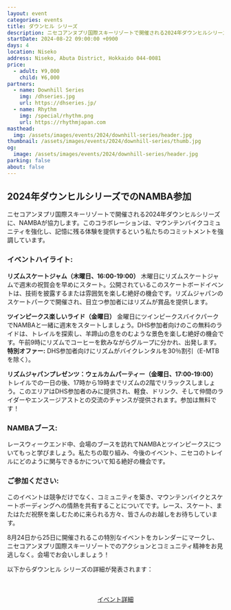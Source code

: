 ```yaml
---
layout: event
categories: events
title: ダウンヒル シリーズ
description: ニセコアンヌプリ国際スキーリゾートで開催される2024年ダウンヒルシリーズに、NAMBAが協力します。このコラボレーションは、マウンテンバイクコミュニティを強化し、記憶に残る体験を提供するという私たちのコミットメントを強調しています。
startDate: 2024-08-22 09:00:00 +0900
days: 4
location: Niseko
address: Niseko, Abuta District, Hokkaido 044-0081
price:
  - adult: ¥9,000
    child: ¥6,000
partners:
  - name: Downhill Series
    img: /dhseries.jpg
    url: https://dhseries.jp/
  - name: Rhythm
    img: /special/rhythm.png
    url: https://rhythmjapan.com
masthead:
  img: /assets/images/events/2024/downhill-series/header.jpg
thumbnail: /assets/images/events/2024/downhill-series/thumb.jpg
og:
  image: /assets/images/events/2024/downhill-series/header.jpg
parking: false
about: false
---
```

## 2024年ダウンヒルシリーズでの<wbr>NAMBA参加

ニセコアンヌプリ国際スキーリゾートで<wbr>開催される<wbr>2024年ダウンヒルシリーズに、<wbr>NAMBAが<wbr>協力します。<wbr>この<wbr>コラボレーションは、<wbr>マウンテンバイクコミュニティを<wbr>強化し、<wbr>記憶に<wbr>残る<wbr>体験を<wbr>提供すると<wbr>いう<wbr>私たちの<wbr>コミットメントを<wbr>強調しています。

### イベントハイライト:

**リズムスケートジャム<wbr>（木曜日、<wbr>16:00-19:00）**
木曜日に<wbr>リズムスケートジャムで<wbr>週末の<wbr>祝賀会を<wbr>早めに<wbr>スタート。<wbr>公開されている<wbr>この<wbr>スケートボードイベントは、<wbr>技術を<wbr>披露する<wbr>または<wbr>雰囲気を<wbr>楽しむ<wbr>絶好の<wbr>機会です。<wbr>リズムジャパンの<wbr>スケートパークで<wbr>開催され、<wbr>目立つ参加者には<wbr>リズムが<wbr>賞品を<wbr>提供します。

**ツインピークス楽しい<wbr>ライド<wbr>（金曜日）**
金曜日に<wbr>ツインピークスバイクパークで<wbr>NAMBAと<wbr>一緒に<wbr>週末を<wbr>スタートしましょう。<wbr>DHS参加者向けの<wbr>この<wbr>無料の<wbr>ライドは、<wbr>トレイルを<wbr>探索し、<wbr>羊蹄山の<wbr>息を<wbr>のむような<wbr>景色を<wbr>楽しむ<wbr>絶好の<wbr>機会です。<wbr>午前9時に<wbr>リズムで<wbr>コーヒーを<wbr>飲みながらグループに<wbr>分かれ、<wbr>出発します。<wbr>
**特別オファー:** DHS参加者向けに<wbr>リズムが<wbr>バイクレンタルを<wbr>30％割引<wbr>（E-MTBを<wbr>除く）。

**リズムジャパン<wbr>プレゼンツ：ウェルカムパーティー<wbr>（金曜日、<wbr>17:00-19:00）</sapn>**
トレイルでの<wbr>一日の<wbr>後、<wbr>17時から<wbr>19時まで<wbr>リズムの<wbr>2階で<wbr>リラックスしましょう。<wbr>この<wbr>エリアは<wbr>DHS参加者のみに<wbr>提供され、<wbr>軽食、<wbr>ドリンク、<wbr>そして<wbr>仲間の<wbr>ライダーや<wbr>エンスージアストとの<wbr>交流の<wbr>チャンスが<wbr>提供されます。<wbr>参加は<wbr>無料です！

### NAMBAブース:
レースウィークエンド中、<wbr>会場の<wbr>ブースを<wbr>訪れて<wbr>NAMBAと<wbr>ツインピークスに<wbr>ついてもっと<wbr>学びましょう。<wbr>私たちの<wbr>取り組み、<wbr>今後の<wbr>イベント、<wbr>ニセコの<wbr>トレイルに<wbr>どのように<wbr>関与できるかに<wbr>ついて<wbr>知る<wbr>絶好の<wbr>機会です。

### ご参加ください<wbr>:
この<wbr>イベントは<wbr>競争だけでなく、<wbr>コミュニティを<wbr>築き、<wbr>マウンテンバイクと<wbr>スケートボーディングへの<wbr>情熱を<wbr>共有する<wbr>ことに<wbr>ついてです。<wbr>レース、<wbr>スケート、<wbr>または<wbr>ただ<wbr>祝祭を<wbr>楽しむ<wbr>ために<wbr>来られる<wbr>方々、<wbr>皆さんの<wbr>お越しを<wbr>お待ちしています。

8月24日から<wbr>25日に<wbr>開催される<wbr>この<wbr>特別な<wbr>イベントを<wbr>カレンダーに<wbr>マークし、<wbr>ニセコアンヌプリ国際スキーリゾートでの<wbr>アクションと<wbr>コミュニティ精神を<wbr>お見逃しなく。<wbr>会場で<wbr>お会いしましょう！

以下から<wbr>ダウンヒル シリーズの<wbr>詳細が<wbr>発表されます<wbr>：

<div style="text-align:center; margin:50px 0;">
  <a class="btn btn-primary" href="ttps://dhseries.jp/2024-4-nisekoannupuri/" target="_blank">イベント詳細</a>
</div>
